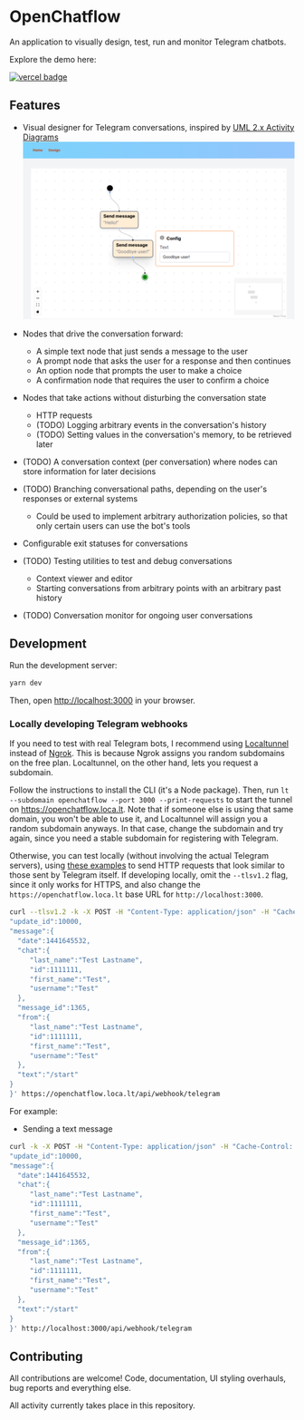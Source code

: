 # OpenChatflow

An application to visually design, test, run and monitor Telegram chatbots.

Explore the demo here:

[![vercel badge](https://img.shields.io/badge/vercel-prod-brightgreen)](https://openchatflow.vercel.app/)

## Features

- Visual designer for Telegram conversations, inspired by [UML 2.x Activity Diagrams](https://en.wikipedia.org/wiki/Activity_diagram)
  ![a screenshot of the editor](./images/eff5909a5847caa0976bfe0644bdfe53.png)

- Nodes that drive the conversation forward:
  - A simple text node that just sends a message to the user
  - A prompt node that asks the user for a response and then continues
  - An option node that prompts the user to make a choice
  - A confirmation node that requires the user to confirm a choice
- Nodes that take actions without disturbing the conversation state
  - HTTP requests
  - (TODO) Logging arbitrary events in the conversation's history
  - (TODO) Setting values in the conversation's memory, to be retrieved later
- (TODO) A conversation context (per conversation) where nodes can store information for later decisions
- (TODO) Branching conversational paths, depending on the user's responses or external systems
  - Could be used to implement arbitrary authorization policies, so that only certain users can use the bot's tools
- Configurable exit statuses for conversations
- (TODO) Testing utilities to test and debug conversations
  - Context viewer and editor
  - Starting conversations from arbitrary points with an arbitrary past history
- (TODO) Conversation monitor for ongoing user conversations

## Development

Run the development server:

```bash
yarn dev
```

Then, open <http://localhost:3000> in your browser.

### Locally developing Telegram webhooks

If you need to test with real Telegram bots, I recommend using [Localtunnel](https://theboroer.github.io/localtunnel-www/) instead of [Ngrok](https://ngrok.com/). This is because Ngrok assigns you random subdomains on the free plan. Localtunnel, on the other hand, lets you request a subdomain.

Follow the instructions to install the CLI (it's a Node package). Then, run `lt --subdomain openchatflow --port 3000 --print-requests` to start the tunnel on <https://openchatflow.loca.lt>. Note that if someone else is using that same domain, you won't be able to use it, and Localtunnel will assign you a random subdomain anyways. In that case, change the subdomain and try again, since you need a stable subdomain for registering with Telegram.

Otherwise, you can test locally (without involving the actual Telegram servers), using [these examples](https://core.telegram.org/bots/webhooks#testing-your-bot-with-updates) to send
HTTP requests that look similar to those sent by Telegram itself. If developing locally, omit the `--tlsv1.2` flag, since it only works for HTTPS, and also change the `https://openchatflow.loca.lt` base URL for `http://localhost:3000`.

```bash
curl --tlsv1.2 -k -X POST -H "Content-Type: application/json" -H "Cache-Control: no-cache"  -d '{
"update_id":10000,
"message":{
  "date":1441645532,
  "chat":{
     "last_name":"Test Lastname",
     "id":1111111,
     "first_name":"Test",
     "username":"Test"
  },
  "message_id":1365,
  "from":{
     "last_name":"Test Lastname",
     "id":1111111,
     "first_name":"Test",
     "username":"Test"
  },
  "text":"/start"
}
}' https://openchatflow.loca.lt/api/webhook/telegram
```

For example:

- Sending a text message

```bash
curl -k -X POST -H "Content-Type: application/json" -H "Cache-Control: no-cache"  -d '{
"update_id":10000,
"message":{
  "date":1441645532,
  "chat":{
     "last_name":"Test Lastname",
     "id":1111111,
     "first_name":"Test",
     "username":"Test"
  },
  "message_id":1365,
  "from":{
     "last_name":"Test Lastname",
     "id":1111111,
     "first_name":"Test",
     "username":"Test"
  },
  "text":"/start"
}
}' http://localhost:3000/api/webhook/telegram
```

## Contributing

All contributions are welcome! Code, documentation, UI styling overhauls, bug reports and everything else.

All activity currently takes place in this repository.
